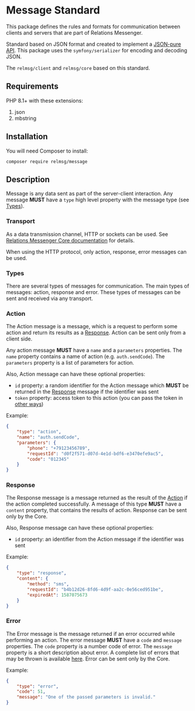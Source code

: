 # Message Standard

This package defines the rules and formats for communication between clients and servers that are part of Relations Messenger.

Standard based on JSON format and created to implement a [JSON-pure API](https://mmikowski.github.io/json-pure/). This package uses the `symfony/serializer` for encoding and decoding JSON.

The `relmsg/client` and `relmsg/core` based on this standard.

## Requirements

PHP 8.1+ with these extensions:
1. json
1. mbstring

## Installation

You will need Composer to install:

`composer require relmsg/message`

## Description

Message is any data sent as part of the server-client interaction. Any message **MUST** have a `type` high level property with the message type (see [Types](#types)).

### Transport

As a data transmission channel, HTTP or sockets can be used. See [Relations Messenger Core documentation](https://dev.relmsg.ru/transport) for details.

When using the HTTP protocol, only action, response, error messages can be used.

### Types

There are several types of messages for communication. The main types of messages: action, response and error. These types of messages can be sent and received via any transport.

### Action

The Action message is a message, which is a request to perform some action and return its results as a [Response](#response). Action can be sent only from a client side.

Any action message **MUST** have a `name` and a `parameters` properties. The `name` property contains a name of action (e.g. `auth.sendCode`). The `parameters` property is a list of parameters for action.

Also, Action message can have these optional properties:
* `id` property: a random identifier for the Action message which **MUST** be returned in the [Response](#response) message if the identifier was sent
* `token` property: access token to this action (you can pass the token in [other ways](https://dev.relmsg.ru/auth))

Example:
```json
{
    "type": "action",
    "name": "auth.sendCode",
    "parameters": {
        "phone": "+79123456789",
        "requestId": "d0f2f571-d07d-4e1d-bdf6-e3470efe9ac5",
        "code": "012345"
    }
}
```

### Response

The Response message is a message returned as the result of the [Action](#action) if the action completed successfully. A message of this type **MUST** have a `content` property, that contains the results of action. Response can be sent only by the Core.

Also, Response message can have these optional properties:
* `id` property: an identifier from the Action message if the identifier was sent

Example:
```json
{
    "type": "response",
    "content": {
        "method": "sms",
        "requestId": "b4b12d26-8fd6-4d9f-aa2c-0e56ced951be",
        "expiredAt": 1587075673
    }
}
```

### Error

The Error message is the message returned if an error occurred while performing an action. The error message **MUST** have a `code` and `message` properties. The `code` property is a number code of error. The `message` property is a short description about error. A complete list of errors that may be thrown is available [here](https://dev.relmsg.ru/errors). Error can be sent only by the Core.

Example:
```json
{
    "type": "error",
    "code": 51,
    "message": "One of the passed parameters is invalid."
}
```

